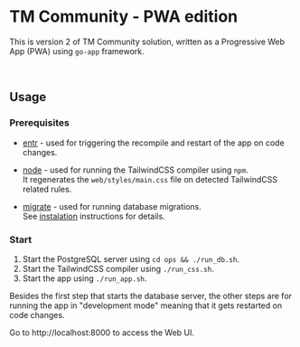 # TM Community - PWA edition

This is version 2 of TM Community solution, written as a Progressive Web App (PWA) using `go-app` framework.

<br/>

## Usage

### Prerequisites

-   [entr](https://eradman.com/entrproject/) - used for triggering the recompile and restart of the app on code changes.

-   [node](https://nodejs.org/en/download/) - used for running the TailwindCSS compiler using `npm`.<br>
    It regenerates the `web/styles/main.css` file on detected TailwindCSS related rules.

-   [migrate](https://github.com/golang-migrate/migrate) - used for running database migrations.<br/>
    See [instalation](https://github.com/golang-migrate/migrate/tree/master/cmd/migrate#installation) instructions for details.

### Start

1. Start the PostgreSQL server using `cd ops && ./run_db.sh`.
1. Start the TailwindCSS compiler using `./run_css.sh`.
1. Start the app using `./run_app.sh`.

Besides the first step that starts the database server, the other steps are for running the app in "development mode" meaning that it gets restarted on code changes.

Go to http://localhost:8000 to access the Web UI.

<br/>
